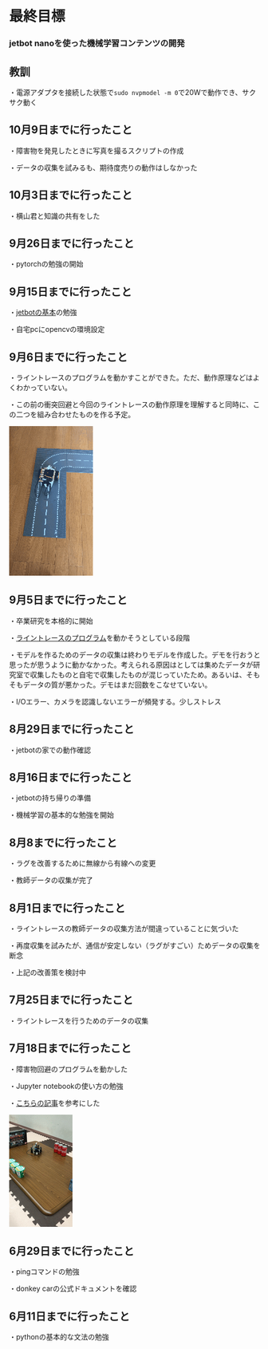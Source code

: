 # 最終目標
### jetbot nanoを使った機械学習コンテンツの開発

## 教訓
・電源アダプタを接続した状態で`sudo nvpmodel -m 0`で20Wで動作でき、サクサク動く

## 10月9日までに行ったこと
・障害物を発見したときに写真を撮るスクリプトの作成

・データの収集を試みるも、期待度売りの動作はしなかった

## 10月3日までに行ったこと
・横山君と知識の共有をした

## 9月26日までに行ったこと
・pytorchの勉強の開始

## 9月15日までに行ったこと
・[jetbotの基本](https://github.com/NVIDIA-AI-IOT/jetbot/blob/master/notebooks/basic_motion/basic_motion.ipynb)の勉強

・自宅pcにopencvの環境設定

## 9月6日までに行ったこと
・ライントレースのプログラムを動かすことができた。ただ、動作原理などはよくわかっていない。

・この前の衝突回避と今回のライントレースの動作原理を理解すると同時に、この二つを組み合わせたものを作る予定。

![demo](line_trace.gif)

## 9月5日までに行ったこと
・卒業研究を本格的に開始

・[ライントレースのプログラム](https://www.ogis-ri.co.jp/otc/hiroba/technical/lets-try-jetbot/part4.html)を動かそうとしている段階

・モデルを作るためのデータの収集は終わりモデルを作成した。デモを行おうと思ったが思うように動かなかった。考えられる原因はとしては集めたデータが研究室で収集したものと自宅で収集したものが混じっていたため。あるいは、そもそもデータの質が悪かった。デモはまだ回数をこなせていない。

・I/Oエラー、カメラを認識しないエラーが頻発する。少しストレス

## 8月29日までに行ったこと
・jetbotの家での動作確認

## 8月16日までに行ったこと
・jetbotの持ち帰りの準備

・機械学習の基本的な勉強を開始

## 8月8までに行ったこと
・ラグを改善するために無線から有線への変更

・教師データの収集が完了

## 8月1日までに行ったこと
・ライントレースの教師データの収集方法が間違っていることに気づいた

・再度収集を試みたが、通信が安定しない（ラグがすごい）ためデータの収集を断念

・上記の改善策を検討中

## 7月25日までに行ったこと
・ライントレースを行うためのデータの収集

## 7月18日までに行ったこと
・障害物回避のプログラムを動かした

・Jupyter notebookの使い方の勉強

・[こちらの記事](https://www.ogis-ri.co.jp/otc/hiroba/technical/lets-try-jetbot/part4.html)を参考にした

![demo](firstdemo.gif)

## 6月29日までに行ったこと
・pingコマンドの勉強

・donkey carの公式ドキュメントを確認
## 6月11日までに行ったこと
・pythonの基本的な文法の勉強

